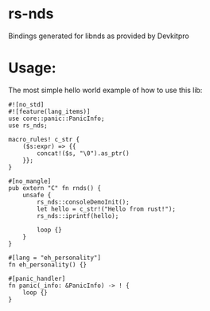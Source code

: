 # rs-nds
Bindings generated for libnds as provided by Devkitpro

# Usage:
The most simple hello world example of how to use this lib:
```
#![no_std]
#![feature(lang_items)]
use core::panic::PanicInfo;
use rs_nds;

macro_rules! c_str {
    ($s:expr) => {{
        concat!($s, "\0").as_ptr()
    }};
}

#[no_mangle]
pub extern "C" fn rnds() {
    unsafe {
        rs_nds::consoleDemoInit();
        let hello = c_str!("Hello from rust!");
        rs_nds::iprintf(hello);

        loop {}
    }
}

#[lang = "eh_personality"]
fn eh_personality() {}

#[panic_handler]
fn panic(_info: &PanicInfo) -> ! {
    loop {}
}
```
